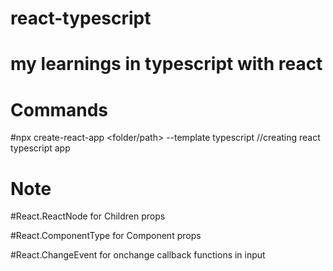 # react-typescript

# my learnings in typescript with react

# Commands

#npx create-react-app <folder/path> --template typescript //creating react typescript app

# Note

#React.ReactNode for Children props

#React.ComponentType for Component props

#React.ChangeEvent<HTMLInputElement> for onchange callback functions in input
